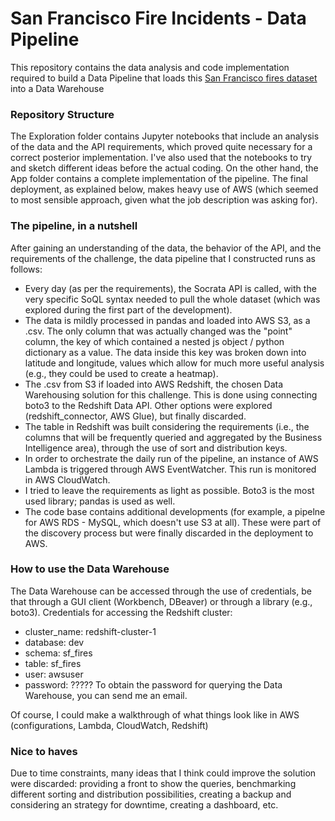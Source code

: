 # San Francisco Fire Incidents - Data Pipeline

This repository contains the data analysis and code implementation required to build a Data Pipeline that loads this [San Francisco fires dataset](https://data.sfgov.org/Public-Safety/Fire-Incidents/wr8u-xric) into a Data Warehouse

### Repository Structure

The Exploration folder contains Jupyter notebooks that include an analysis of the data and the API requirements, which proved quite necessary for a correct posterior implementation. I've also used that the notebooks to try and sketch different ideas before the actual coding. On the other hand, the App folder contains a complete implementation of the pipeline. The final deployment, as explained below, makes heavy use of AWS (which seemed to most sensible approach, given what the job description was asking for).

### The pipeline, in a nutshell

After gaining an understanding of the data, the behavior of the API, and the requirements of the challenge, the data pipeline that I constructed runs as follows:
- Every day (as per the requirements), the Socrata API is called, with the very specific SoQL syntax needed to pull the whole dataset (which was explored during the first part of the development).
- The data is mildly processed in pandas and loaded into AWS S3, as a .csv. The only column that was actually changed was the "point" column, the key of which contained a nested js object / python dictionary as a value. The data inside this key was broken down into latitude and longitude, values which allow for much more useful analysis (e.g., they could be used to create a heatmap).
- The .csv from S3 if loaded into AWS Redshift, the chosen Data Warehousing solution for this challenge. This is done using connecting boto3 to the Redshift Data API. Other options were explored (redshift_connector, AWS Glue), but finally discarded. 
- The table in Redshift was built considering the requirements (i.e., the columns that will be frequently queried and aggregated by the Business Intelligence area), through the use of sort and distribution keys.
- In order to orchestrate the daily run of the pipeline, an instance of AWS Lambda is triggered through AWS EventWatcher. This run is monitored in AWS CloudWatch. 
- I tried to leave the requirements as light as possible. Boto3 is the most used library; pandas is used as well.
- The code base contains additional developments (for example, a pipelne for AWS RDS - MySQL, which doesn't use S3 at all). These were part of the discovery process but were finally discarded in the deployment to AWS.

### How to use the Data Warehouse

The Data Warehouse can be accessed through the use of credentials, be that through a GUI client (Workbench, DBeaver) or through a library (e.g., boto3).
Credentials for accessing the Redshift cluster: 
- cluster_name: redshift-cluster-1
- database: dev
- schema: sf_fires
- table: sf_fires
- user: awsuser
- password: ????? 
To obtain the password for querying the Data Warehouse, you can send me an email.

Of course, I could make a walkthrough of what things look like in AWS (configurations, Lambda, CloudWatch, Redshift)

### Nice to haves

Due to time constraints, many ideas that I think could improve the solution were discarded: providing a front to show the queries, benchmarking different sorting and distribution possibilities, creating a backup and considering an strategy for downtime, creating a dashboard, etc.
